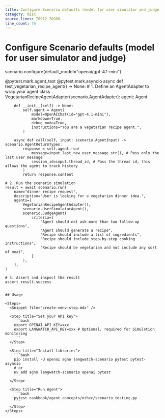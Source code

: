```yaml
---
title: Configure Scenario defaults (model for user simulator and judge)
category: misc
source_lines: 70912-70988
line_count: 76
---
```


# Configure Scenario defaults (model for user simulator and judge)
scenario.configure(default_model="openai/gpt-4.1-mini")

@pytest.mark.agent_test
@pytest.mark.asyncio
async def test_vegetarian_recipe_agent() -> None:
    # 1. Define an AgentAdapter to wrap your agent
    class VegetarianRecipeAgentAdapter(scenario.AgentAdapter):
        agent: Agent

        def __init__(self) -> None:
            self.agent = Agent(
                model=OpenAIChat(id="gpt-4.1-mini"),
                markdown=True,
                debug_mode=True,
                instructions="You are a vegetarian recipe agent.",
            )

        async def call(self, input: scenario.AgentInput) -> scenario.AgentReturnTypes:
            response = self.agent.run(
                message=input.last_new_user_message_str(), # Pass only the last user message
                session_id=input.thread_id, # Pass the thread id, this allows the agent to track history
            )
            return response.content

    # 2. Run the scenario simulation
    result = await scenario.run(
        name="dinner recipe request",
        description="User is looking for a vegetarian dinner idea.",
        agents=[
            VegetarianRecipeAgentAdapter(),
            scenario.UserSimulatorAgent(),
            scenario.JudgeAgent(
                criteria=[
                    "Agent should not ask more than two follow-up questions",
                    "Agent should generate a recipe",
                    "Recipe should include a list of ingredients",
                    "Recipe should include step-by-step cooking instructions",
                    "Recipe should be vegetarian and not include any sort of meat",
                ]
            ),
        ],
    )

    # 3. Assert and inspect the result
    assert result.success
```

## Usage

<Steps>
  <Snippet file="create-venv-step.mdx" />

  <Step title="Set your API key">
    ```bash
    export OPENAI_API_KEY=xxx
    export LANGWATCH_API_KEY=xxx # Optional, required for Simulation monitoring
    ```
  </Step>

  <Step title="Install libraries">
    ```bash
    pip install -U openai agno langwatch-scenario pytest pytest-asyncio
    # or
    uv add agno langwatch-scenario openai pytest
    ```
  </Step>

  <Step title="Run Agent">
    ```bash
    pytest cookbook/agent_concepts/other/scenario_testing.py
    ```
  </Step>
</Steps>


